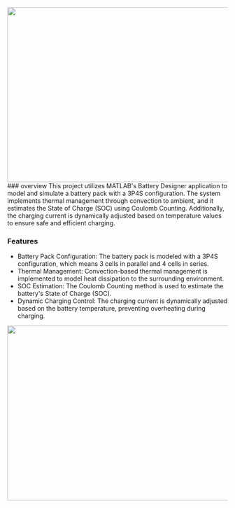 <div align="center">
<img src="https://github.com/user-attachments/assets/442f0478-ea67-4a02-bfaa-66b1123c7bee" width="600px" height="400px "></img>
</div>
### overview
This project utilizes MATLAB's Battery Designer application to model and simulate a battery pack with a 3P4S configuration.
The system implements thermal management through convection to ambient, and it estimates the State of Charge (SOC) using Coulomb Counting. 
Additionally, the charging current is dynamically adjusted based on temperature values to ensure safe and efficient charging.

### Features
- Battery Pack Configuration: The battery pack is modeled with a 3P4S configuration, which means 3 cells in parallel and 4 cells in series.
- Thermal Management: Convection-based thermal management is implemented to model heat dissipation to the surrounding environment.
- SOC Estimation: The Coulomb Counting method is used to estimate the battery's State of Charge (SOC).
- Dynamic Charging Control: The charging current is dynamically adjusted based on the battery temperature, preventing overheating during charging.


<div align="center">
<img src="https://github.com/user-attachments/assets/f4111b0a-5946-4bf5-849d-2f4f51ef6c8b" width="600px" height="400px "></img>
</div>


